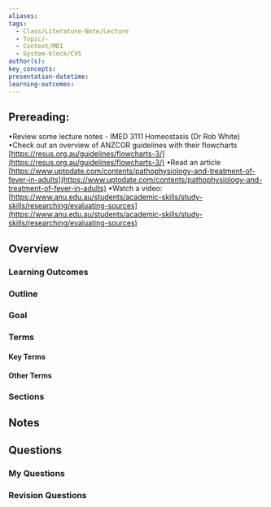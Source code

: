 ```yaml
---
aliases: 
tags:
  - Class/Literature-Note/Lecture
  - Topic/-
  - Context/MD1
  - System-block/CVS
author(s): 
key_concepts: 
presentation-datetime: 
learning-outcomes:
---
```

## Prereading:
•Review some lecture notes - IMED 3111 Homeostasis (Dr Rob White)
•Check out an overview of ANZCOR guidelines with their flowcharts [https://resus.org.au/guidelines/flowcharts-3/](https://resus.org.au/guidelines/flowcharts-3/)
•Read an article [https://www.uptodate.com/contents/pathophysiology-and-treatment-of-fever-in-adults](https://www.uptodate.com/contents/pathophysiology-and-treatment-of-fever-in-adults)
•Watch a video: [https://www.anu.edu.au/students/academic-skills/study-skills/researching/evaluating-sources](https://www.anu.edu.au/students/academic-skills/study-skills/researching/evaluating-sources)

## Overview
### Learning Outcomes

### Outline

### Goal

### Terms
#### Key Terms

#### Other Terms

### Sections


## Notes


## Questions

### My Questions
### Revision Questions




